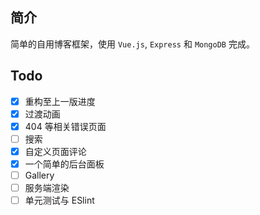 
## 简介
简单的自用博客框架，使用 `Vue.js`, `Express` 和 `MongoDB` 完成。

## Todo
 - [X] 重构至上一版进度
 - [X] 过渡动画
 - [X] 404 等相关错误页面
 - [ ] 搜索
 - [X] 自定义页面评论
 - [X] 一个简单的后台面板
 - [ ] Gallery
 - [ ] 服务端渲染
 - [ ] 单元测试与 ESlint
